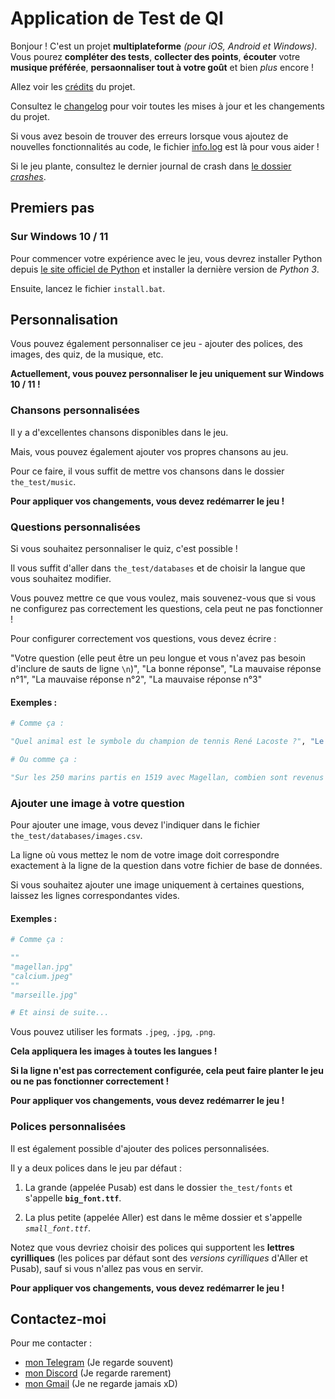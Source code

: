 # Application de Test de QI

Bonjour ! C'est un projet **multiplateforme** *(pour iOS, Android et Windows)*. Vous pourez **compléter des tests**, **collecter des points**, **écouter** votre **musique préférée**, **persaonnaliser tout à votre goût** et bien *plus* encore !

Allez voir les [crédits](markdown/credits.md) du projet.

Consultez le [changelog](markdown/changelog.md) pour voir toutes les mises à jour et les changements du projet.

Si vous avez besoin de trouver des erreurs lorsque vous ajoutez de nouvelles fonctionnalités au code, le fichier [info.log](info.log) est là pour vous aider !

Si le jeu plante, consultez le dernier journal de crash dans [le dossier *crashes*](crashes/).

## Premiers pas

### Sur Windows 10 / 11

Pour commencer votre expérience avec le jeu, vous devrez installer Python depuis [le site officiel de Python](https://python.org/downloads) et installer la dernière version de *Python 3*.

Ensuite, lancez le fichier `install.bat`.

## Personnalisation

Vous pouvez également personnaliser ce jeu - ajouter des polices, des images, des quiz, de la musique, etc.

**Actuellement, vous pouvez personnaliser le jeu uniquement sur Windows 10 / 11 !**

### Chansons personnalisées

Il y a d'excellentes chansons disponibles dans le jeu.

Mais, vous pouvez également ajouter vos propres chansons au jeu.

Pour ce faire, il vous suffit de mettre vos chansons dans le dossier `the_test/music`.

**Pour appliquer vos changements, vous devez redémarrer le jeu !**

### Questions personnalisées

Si vous souhaitez personnaliser le quiz, c'est possible !

Il vous suffit d'aller dans `the_test/databases` et de choisir la langue que vous souhaitez modifier.

Vous pouvez mettre ce que vous voulez, mais souvenez-vous que si vous ne configurez pas correctement les questions, cela peut ne pas fonctionner !

Pour configurer correctement vos questions, vous devez écrire :

"Votre question (elle peut être un peu longue et vous n'avez pas besoin d'inclure de sauts de ligne `\n`)", "La bonne réponse", "La mauvaise réponse n°1", "La mauvaise réponse n°2", "La mauvaise réponse n°3"

#### **Exemples :**

```python
# Comme ça :

"Quel animal est le symbole du champion de tennis René Lacoste ?", "Le crocodile", "Le panda", "Le jaguar", "Le puma"

# Ou comme ça :

"Sur les 250 marins partis en 1519 avec Magellan, combien sont revenus à Séville 3 ans plus tard ?", "18", "115", "249", "60"
```

### Ajouter une image à votre question

Pour ajouter une image, vous devez l'indiquer dans le fichier `the_test/databases/images.csv`.

La ligne où vous mettez le nom de votre image doit correspondre exactement à la ligne de la question dans votre fichier de base de données.

Si vous souhaitez ajouter une image uniquement à certaines questions, laissez les lignes correspondantes vides.

#### **Exemples :**

```python
# Comme ça :

""
"magellan.jpg"
"calcium.jpeg"
""
"marseille.jpg"

# Et ainsi de suite...
```

Vous pouvez utiliser les formats `.jpeg`, `.jpg`, `.png`.

**Cela appliquera les images à toutes les langues !**

**Si la ligne n'est pas correctement configurée, cela peut faire planter le jeu ou ne pas fonctionner correctement !**

**Pour appliquer vos changements, vous devez redémarrer le jeu !**

### Polices personnalisées

Il est également possible d'ajouter des polices personnalisées.

Il y a deux polices dans le jeu par défaut :

1. La grande (appelée Pusab) est dans le dossier `the_test/fonts` et s'appelle **`big_font.ttf`**.

2. La plus petite (appelée Aller) est dans le même dossier et s'appelle *`small_font.ttf`*.

Notez que vous devriez choisir des polices qui supportent les **lettres cyrilliques** (les polices par défaut sont des *versions cyrilliques* d'Aller et Pusab), sauf si vous n'allez pas vous en servir.

**Pour appliquer vos changements, vous devez redémarrer le jeu !**

## Contactez-moi

Pour me contacter :
* [mon Telegram](https://t.me/gild56) (Je regarde souvent)
* [mon Discord](https://discord.com/users/gild56) (Je regarde rarement)
* [mon Gmail](mailto:gild56gmd@gmail.com) (Je ne regarde jamais xD)
